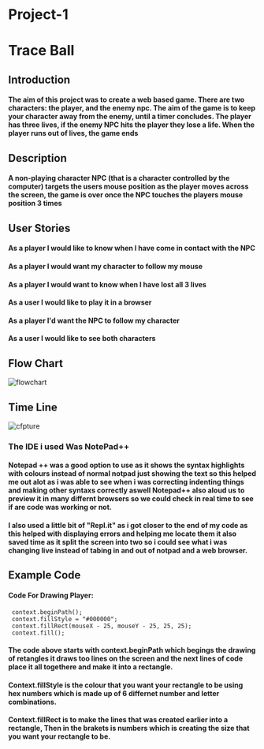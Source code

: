 # Project-1

# Trace Ball

## Introduction
#### The aim of this project was to create a web based game. There are two characters: the player, and the enemy npc. The aim of the game is to keep your character away from the enemy, until a timer concludes. The player has three lives, if the enemy NPC hits the player they lose a life. When the player runs out of lives, the game ends

## Description
#### A non-playing character NPC (that is a character controlled by the computer) targets the users mouse position as the player moves across the screen, the game is over once the NPC touches the players mouse position 3 times

## User Stories
#### As a player I would like to know when I have come in contact with the NPC 
#### As a player I would want my character to follow my mouse 
#### As a player I would want to know when I have lost all 3 lives 
#### As a user I would like to play it in a browser 
#### As a player I'd want the NPC to follow my character 
#### As a user I would like to see both characters 


## Flow Chart
![flowchart](https://user-images.githubusercontent.com/31927415/33268043-9047a1a6-d373-11e7-9032-3bedf0c82ee0.JPG)


## Time Line
![cfpture](https://user-images.githubusercontent.com/31927415/33266395-5fdb6db4-d36d-11e7-8043-b6b6ff564e4a.JPG)


### The IDE i used Was NotePad++

#### Notepad ++ was a good option to use as it shows the syntax highlights with colours instead of normal notpad just showing the text so this helped me out alot as i was able to see when i was correcting indenting things and making other syntaxs correctly aswell Notepad++ also aloud us to preview it in many differnt browsers so we could check in real time to see if are code was working or not.

#### I also used a little bit of "Repl.it" as i got closer to the end of my code as this helped with displaying errors and helping me locate them it also saved time as it split the screen into two so i could see what i was changing live instead of tabing in and out of notpad and a web browser. 

## Example Code

#### Code For Drawing Player:
     context.beginPath();
     context.fillStyle = "#000000";
     context.fillRect(mouseX - 25, mouseY - 25, 25, 25); 
     context.fill();
        
#### The code above starts with context.beginPath which begings the drawing of retangles it draws too lines on the screen and the next lines of code place it all togethere and make it into a rectangle.

#### Context.fillStyle is the colour that you want your rectangle to be using hex numbers which is made up of 6 differnet number and letter combinations.

#### Context.fillRect is to make the lines that was created earlier into a rectangle, Then in the brakets is numbers which is creating the size that you want your rectangle to be.

